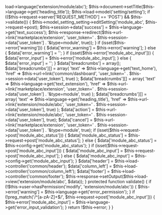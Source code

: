 



<?php

class ControllerExtensionModuleAbc extends Controller {



	

	private $error = array();



	public function index() {

		$this->load->language('extension/module/abc');



		$this->document->setTitle($this->language->get('heading_title'));



		$this->load->model('setting/setting');



		if (($this->request->server['REQUEST_METHOD'] == 'POST') && $this->validate()) {

			$this->model_setting_setting->editSetting('module_abc', $this->request->post);



			$this->session->data['success'] = $this->language->get('text_success');



			$this->response->redirect($this->url->link('marketplace/extension', 'user_token=' . $this->session->data['user_token'] . '&type=module', true));

		}



		if (isset($this->error['warning'])) {

			$data['error_warning'] = $this->error['warning'];

		} else {

			$data['error_warning'] = '';

		}



		if (isset($this->error['module_abc_input'])) {

			$data['error_input'] = $this->error['module_abc_input'];

		} else {

			$data['error_input'] = '';

		}





		$data['breadcrumbs'] = array();



		$data['breadcrumbs'][] = array(

			'text' => $this->language->get('text_home'),

			'href' => $this->url->link('common/dashboard', 'user_token=' . $this->session->data['user_token'], true)

		);



		$data['breadcrumbs'][] = array(

			'text' => $this->language->get('text_extension'),

			'href' => $this->url->link('marketplace/extension', 'user_token=' . $this->session->data['user_token'] . '&type=module', true)

		);



		$data['breadcrumbs'][] = array(

			'text' => $this->language->get('heading_title'),

			'href' => $this->url->link('extension/module/abc', 'user_token=' . $this->session->data['user_token'], true)

		);



		$data['action'] = $this->url->link('extension/module/abc', 'user_token=' . $this->session->data['user_token'], true);



		$data['cancel'] = $this->url->link('marketplace/extension', 'user_token=' . $this->session->data['user_token'] . '&type=module', true);



		if (isset($this->request->post['module_abc_status'])) {

			$data['module_abc_status'] = $this->request->post['module_abc_status'];

		} else {

			$data['module_abc_status'] = $this->config->get('module_abc_status');

		}



		

		if (isset($this->request->post['module_abc_input'])) {

			$data['module_abc_input'] = $this->request->post['module_abc_input'];

		} else {

			$data['module_abc_input'] = $this->config->get('module_abc_input');

		}



		$data['header'] = $this->load->controller('common/header');

		$data['column_left'] = $this->load->controller('common/column_left');

		$data['footer'] = $this->load->controller('common/footer');



		$this->response->setOutput($this->load->view('extension/module/abc', $data));

	}



	protected function validate() {

		if (!$this->user->hasPermission('modify', 'extension/module/abc')) {

			$this->error['warning'] = $this->language->get('error_permission');

		}



		if (!preg_match('/^[a-zA-Z]+$/', $this->request->post['module_abc_input'])) {

			$this->error['module_abc_input'] = $this->language->get('error_input_validation');

		}

		



		return !$this->error;

	}

}
